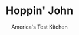 ---
layout: ../../layouts/MarkdownPostLayout.astro
title: Hoppin' John
author: America's Test Kitchen
pubDate: 2023-03-15
description: Kitchen wisdom from the matriarch of Edisto Island.
image_url: https://res.cloudinary.com/hksqkdlah/image/upload/ar_1:1,c_fill,dpr_2.0,f_auto,fl_lossy.progressive.strip_profile,g_faces:auto,q_auto:low,w_344/SFS_HoppinJohn-44_p69j8f
tags: ["Main Courses","Rice","Beans"]
calories: 3835
protein: 22
carbohydrates: 44
fats: 40
fiber: 2
ingredients: ["1 cup Sea Island, red peas","1 , smoked ham hock, split in half vertically along bone","1 tablespoon, table salt","6 ounces, salt pork, rinsed, patted dry, and cut into ¾-inch pieces","¼ cup, vegetable oil or lard","1 cup chopped, onion","3 , scallions, sliced ½ inch thick","1½ cups long-grain or Carolina Gold, rice, unrinsed","1 teaspoon, table salt","¾ teaspoon, pepper","¾ teaspoon, granulated garlic","½ teaspoon, onion powder"]
serves: 6
time: "2½ hours"
instructions: ["FOR THE PEAS: Place peas in medium bowl and cover with water. Slosh peas around with your hand to knock off loose dirt. Let peas settle, then pour off excess water along with any floating peas; repeat rinsing and pouring off excess water until no peas float.","Combine rinsed peas, 4 quarts water, ham hock, and salt in Dutch oven. Bring to boil over high heat. Reduce to medium-low; cover; and simmer until peas are tender, 50 minutes to 1 hour.","Reserve 2¼ cups pea cooking liquid and transfer ham hock pieces to plate to cool. Drain peas in colander in sink. (Cooked peas can be refrigerated for up to 24 hours or frozen for up to 1 month. Defrost before proceeding with recipe.) When cool enough to handle, chop ham hock into ½-inch pieces and reserve ¾ cup for hoppin’ John, if desired (reserve remaining ham for another use or discard).","FOR THE HOPPIN' JOHN: Combine salt pork and oil in large saucepan. Cover and cook over medium heat until pork is evenly browned, 10 to 12 minutes, stirring occasionally and being mindful of splatter. (Pork will initially stick to bottom of pot but will eventually release as it browns.)","Add onion and scallions to salt pork and cook until softened, about 3 minutes. Stir in rice until grains are evenly coated with oil and cook, stirring often, until edges of rice are translucent, about 2 minutes. Stir in salt; pepper; granulated garlic; onion powder; cooked peas; reserved pea cooking liquid; and chopped ham hock, if using, and bring to simmer. Once simmering, cover pot with sheet of aluminum foil, then cover with lid. Reduce heat to low and cook for 20 minutes without removing lid.","Off heat, let hoppin’ John sit, covered, for 10 minutes. Fluff rice with carving fork. Transfer to shallow serving dish. Serve."]
nutrition: ["446 mg Potassium, K","290 mg Phosphorus, P","30 mg Calcium, Ca","1 mg Iron, Fe","47 mg Magnesium, Mg","1381 mg Sodium, Na","2 mg Zinc, Zn","40 g Total lipid (fat)","6 mg Niacin","20 g Fatty acids, total monounsaturated","5 g Fatty acids, total polyunsaturated","13 mg Vitamin C, total ascorbic acid","70 mg Cholesterol","11 g Fatty acids, total saturated","2 g Fiber, total dietary","30 µg Folate, food","2 g Sugars, total","22 µg Vitamin K (phylloquinone)","108 g Water","46 g Carbohydrate, by difference","30 µg Folate, DFE","22 g Protein","2 mg Vitamin E (alpha-tocopherol)","14 µg Vitamin A, RAE","44 g Carbohydrates (net)","639 kcal Energy","3835 calories"]
notes: "This recipe is inspired by a cook-through with Ms. Emily Meggett and is based on the hoppin’ John recipe in her cookbook, Gullah Geechee Home Cooking: Recipes from the Matriarch of Edisto Island (2022). We split the ham hock in half so that it cooks through at about the same rate as the peas. We enjoy adding the optional smoky pieces of ham hock to our Hoppin’ John. If you prefer your rice and peas with less meat, feel free to leave it out."
---